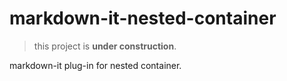 # markdown-it-nested-container

> this project is **under construction**.


markdown-it plug-in for nested container.
